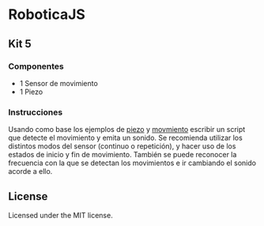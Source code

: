 # RoboticaJS

## Kit 5

### Componentes
- 1 Sensor de movimiento
- 1 Piezo

### Instrucciones
Usando como base los ejemplos de [piezo](../examples/piezo) y [movmiento](../examples/movement) escribir un script que detecte el movimiento y emita un sonido. Se recomienda utilizar los distintos modos del sensor (continuo o repetición), y hacer uso de los estados de inicio y fin de movimiento. También se puede reconocer la frecuencia con la que se detectan los movimientos e ir cambiando el sonido acorde a ello.   

## License
Licensed under the MIT license.
